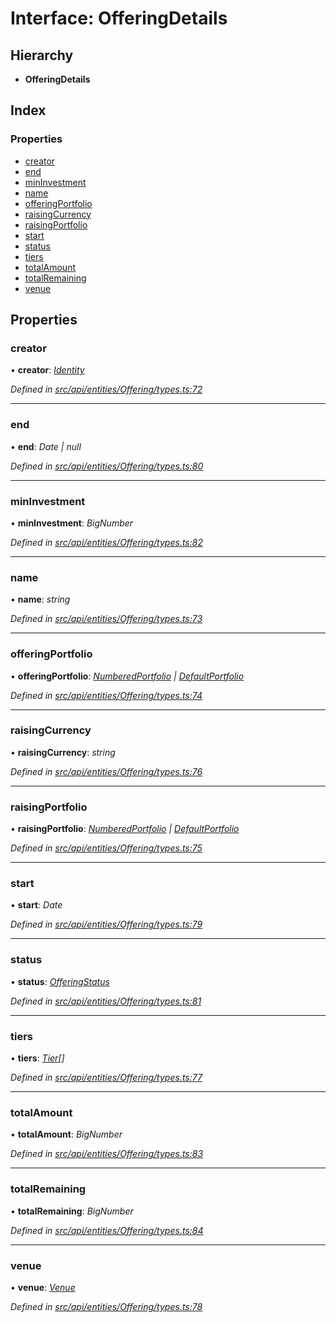 # Interface: OfferingDetails

## Hierarchy

* **OfferingDetails**

## Index

### Properties

* [creator](offeringdetails.md#creator)
* [end](offeringdetails.md#end)
* [minInvestment](offeringdetails.md#mininvestment)
* [name](offeringdetails.md#name)
* [offeringPortfolio](offeringdetails.md#offeringportfolio)
* [raisingCurrency](offeringdetails.md#raisingcurrency)
* [raisingPortfolio](offeringdetails.md#raisingportfolio)
* [start](offeringdetails.md#start)
* [status](offeringdetails.md#status)
* [tiers](offeringdetails.md#tiers)
* [totalAmount](offeringdetails.md#totalamount)
* [totalRemaining](offeringdetails.md#totalremaining)
* [venue](offeringdetails.md#venue)

## Properties

###  creator

• **creator**: *[Identity](../classes/identity.md)*

*Defined in [src/api/entities/Offering/types.ts:72](https://github.com/PolymathNetwork/polymesh-sdk/blob/38ee8078/src/api/entities/Offering/types.ts#L72)*

___

###  end

• **end**: *Date | null*

*Defined in [src/api/entities/Offering/types.ts:80](https://github.com/PolymathNetwork/polymesh-sdk/blob/38ee8078/src/api/entities/Offering/types.ts#L80)*

___

###  minInvestment

• **minInvestment**: *BigNumber*

*Defined in [src/api/entities/Offering/types.ts:82](https://github.com/PolymathNetwork/polymesh-sdk/blob/38ee8078/src/api/entities/Offering/types.ts#L82)*

___

###  name

• **name**: *string*

*Defined in [src/api/entities/Offering/types.ts:73](https://github.com/PolymathNetwork/polymesh-sdk/blob/38ee8078/src/api/entities/Offering/types.ts#L73)*

___

###  offeringPortfolio

• **offeringPortfolio**: *[NumberedPortfolio](../classes/numberedportfolio.md) | [DefaultPortfolio](../classes/defaultportfolio.md)*

*Defined in [src/api/entities/Offering/types.ts:74](https://github.com/PolymathNetwork/polymesh-sdk/blob/38ee8078/src/api/entities/Offering/types.ts#L74)*

___

###  raisingCurrency

• **raisingCurrency**: *string*

*Defined in [src/api/entities/Offering/types.ts:76](https://github.com/PolymathNetwork/polymesh-sdk/blob/38ee8078/src/api/entities/Offering/types.ts#L76)*

___

###  raisingPortfolio

• **raisingPortfolio**: *[NumberedPortfolio](../classes/numberedportfolio.md) | [DefaultPortfolio](../classes/defaultportfolio.md)*

*Defined in [src/api/entities/Offering/types.ts:75](https://github.com/PolymathNetwork/polymesh-sdk/blob/38ee8078/src/api/entities/Offering/types.ts#L75)*

___

###  start

• **start**: *Date*

*Defined in [src/api/entities/Offering/types.ts:79](https://github.com/PolymathNetwork/polymesh-sdk/blob/38ee8078/src/api/entities/Offering/types.ts#L79)*

___

###  status

• **status**: *[OfferingStatus](offeringstatus.md)*

*Defined in [src/api/entities/Offering/types.ts:81](https://github.com/PolymathNetwork/polymesh-sdk/blob/38ee8078/src/api/entities/Offering/types.ts#L81)*

___

###  tiers

• **tiers**: *[Tier](tier.md)[]*

*Defined in [src/api/entities/Offering/types.ts:77](https://github.com/PolymathNetwork/polymesh-sdk/blob/38ee8078/src/api/entities/Offering/types.ts#L77)*

___

###  totalAmount

• **totalAmount**: *BigNumber*

*Defined in [src/api/entities/Offering/types.ts:83](https://github.com/PolymathNetwork/polymesh-sdk/blob/38ee8078/src/api/entities/Offering/types.ts#L83)*

___

###  totalRemaining

• **totalRemaining**: *BigNumber*

*Defined in [src/api/entities/Offering/types.ts:84](https://github.com/PolymathNetwork/polymesh-sdk/blob/38ee8078/src/api/entities/Offering/types.ts#L84)*

___

###  venue

• **venue**: *[Venue](../classes/venue.md)*

*Defined in [src/api/entities/Offering/types.ts:78](https://github.com/PolymathNetwork/polymesh-sdk/blob/38ee8078/src/api/entities/Offering/types.ts#L78)*
